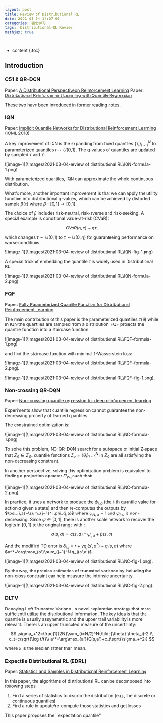 ```yaml
---
layout: post
title: Review of Distributional RL
date: 2021-03-04 14:37:00
categories: 强化学习
tags:  Distributional-RL Review
mathjax: true

---
```


* content
{:toc}

## Introduction

### C51 & QR-DQN 
Paper: [A Distributional Perspectiveon Reinforcement Learning](https://arxiv.org/abs/1707.06887)
Paper: [Distributional Reinforcement Learning with Quantile Regression](https://arxiv.org/abs/1710.10044)

These two have been introduced in [former reading notes](https://siqili1230.github.io/2019/01/03/Implicit-Quantile-Networks-for-Distributional-Reinforcement-Learning/).


### IQN

Paper: [Implicit Quantile Networks for Distributional Reinforcement Learning](https://arxiv.org/pdf/1806.06923.pdf) (ICML 2018)

A key improvement of IQN is the expanding from fixed quantiles $\{\tau_i\}_{i=1}^N$ to parameterized quantiles $\tau \sim U(0,1)$. The q-values of quantiles are updated by sampled $\tau$ and $\tau'$:

![image-1](\images\2021-03-04-review of distributional RL\IQN-formula-1.png)

With parameterized quantiles, IQN can approximate the whole continuous distribution.

What's more, another important improvement is that we can apply the utility function into distributional q-values, which can be achieved by distorted sample $\beta(\tau)$ where $\beta:[0,1]\to [0,1]$.

The choice of $\beta$ includes risk-neutral, risk-averse and risk-seeking. A special example is conditional value-at-risk (CVaR):

$$
CVaR(\eta,\tau)=\eta\tau,
$$

which changes $\tau \sim U(0,1)$ to $\tau \sim U(0,\eta)$ for guaranteeing performance on worse conditions.

![image-1](\images\2021-03-04-review of distributional RL\IQN-fig-1.png)

A special trick of embedding the quantile $\tau$ is widely used in Distributional RL:

![image-1](\images\2021-03-04-review of distributional RL\IQN-formula-2.png)

### FQF

Paper: [Fully Parameterized Quantile Function for Distributional Reinforcement Learning](https://arxiv.org/pdf/1911.02140.pdf)

The main contribution of this paper is the parameterized quantiles $\tau(\theta)$ while in IQN the quantiles are sampled from a distribution. FQF projects the quantile function into a staircase function:

![image-1](\images\2021-03-04-review of distributional RL\FQF-formula-1.png)

and find the staircase function with minimal 1-Wasserstein loss:

![image-1](\images\2021-03-04-review of distributional RL\FQF-formula-2.png).

![image-1](\images\2021-03-04-review of distributional RL\FQF-fig-1.png).

### Non-crossing QR-DQN

Paper: [Non-crossing quantile regression for deep reinforcement learning](https://proceedings.neurips.cc//paper/2020/file/b6f8dc086b2d60c5856e4ff517060392-Paper.pdf)

Experiments show that quantile regression cannot guarantee the non-decreasing property of learned quantiles.

The constrained optimization is:

![image-1](\images\2021-03-04-review of distributional RL\NC-formula-1.png).

To solve this problem, NC-QR-DQN search for a subspace of initial Z-space that $Z_Q\in Z_\Theta$. quantile functions $Z_q=\{\theta_i\}_{i=1}^N$ in $Z_Q$ are all satisfying the non-decreasing constraint. 

In another perspective, solving this optimization problem is equivalent to finding a projection operator $\Pi_{W_1}$ such that:

![image-1](\images\2021-03-04-review of distributional RL\NC-formula-2.png).

In practice, it uses a network to produce the $\phi_{i,a}$ (the i-th quantile value for action $a$ given a state) and then re-computes the outputs by $\psi_{i,a}=\sum_{j=1}^i \phi_{j,a}$ where $\psi_{N,a}=1$ and $\psi_{i,a}$ is non-decreasing. Since $\psi\in [0,1]$, there is another scale network to recover the logits in $[0,1]$ to the original range with :

$$
q_i(s,a) =\alpha(s,a)*\psi_{i,a}+\beta(s,a)
$$

And the modified TD error is 
$\delta_{i,j}=r+\gamma q_j(s',a^*)-q_i(s,a)$
where 
$a^*=\arg\max_{a'}\sum_{j=1}^N q_j(s',a')$.

![image-1](\images\2021-03-04-review of distributional RL\NC-fig-1.png).

By the way, the precise estimation of truncated variance by including the non-cross constraint can help measure the intrinsic uncertainty.

![image-1](\images\2021-03-04-review of distributional RL\NC-fig-2.png).

### DLTV

Decaying Left Truncated Varianc--a novel exploration strategy that more sufficientli utilize the distributional information. The key idea is that the quantile is usually assymmetric and the upper trail variability is more relevant. There is an upper truncated measure of the uncertainty:

$$
\sigma_+^2=\frac{1}{2N}\sum_{i=N/2}^N(\tilde{\theta}-\theta_i)^2 \\
c_t=c\sqrt{\log t/t}\\
a^*=\arg\max_{a'}(Q(s,a')+c_t\sqrt{\sigma_+^2})
$$

where $\tilde{\theta}$ is the median rather than mean.


### Expectile Distributional RL (EDRL)

Paper: [Statistics and Samples in Distributional Reinforcement Learning](https://arxiv.org/abs/1902.08102)

In this paper, the algorithms of distributional RL can be decomposed into following steps:

1. Find a series of statistics to discrib the distribution (e.g., the discrete or continuous quantiles)
2. Find a rule to update/re-compute those statistics and get losses

This paper proposes the ``expectation quantile''














